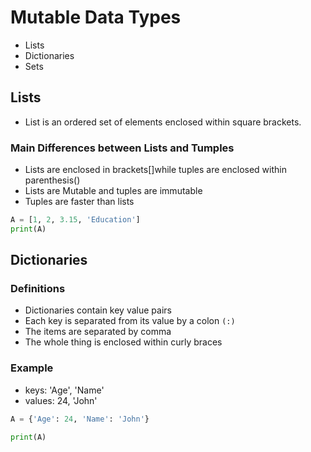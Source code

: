 # Mutable Data Types

- Lists
- Dictionaries
- Sets

## Lists

- List is an ordered set of elements enclosed within square brackets.

### Main Differences between Lists and Tumples

- Lists are enclosed in brackets[]while tuples are enclosed within parenthesis()
- Lists are Mutable and tuples are immutable
- Tuples are faster than lists

```python
A = [1, 2, 3.15, 'Education']
print(A)
```

## Dictionaries

### Definitions

- Dictionaries contain key value pairs
- Each key is separated from its value by a colon `(:)`
- The items are separated by comma
- The whole thing is enclosed within curly braces

### Example

- keys: 'Age', 'Name'
- values: 24, 'John'

```python
A = {'Age': 24, 'Name': 'John'}

print(A)
```
